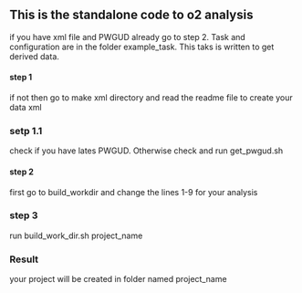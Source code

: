 ## This is the standalone code to o2 analysis
if you have xml file and PWGUD already go to step 2. Task and configuration are in the folder example_task. This taks is written to get derived data.
#### step 1

if not then go to make xml directory and read the readme file to create your data xml
### setp 1.1
check if you have lates PWGUD. Otherwise check and run get_pwgud.sh

#### step 2

first  go to build_workdir and change the lines 1-9 for your analysis

### step 3

run build_work_dir.sh project_name
### Result
your project will be created in folder named project_name
